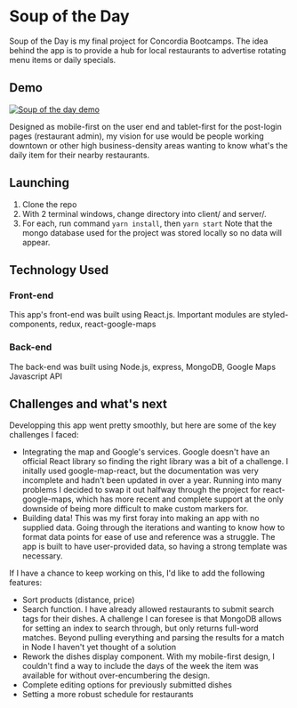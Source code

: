 # Soup of the Day

Soup of the Day is my final project for Concordia Bootcamps.
The idea behind the app is to provide a hub for local restaurants to advertise rotating menu items or daily specials.

## Demo

[![Soup of the day demo](https://i.imgur.com/FVPJELQ.png)](https://www.youtube.com/watch?v=dWs-6VTryA0)

Designed as mobile-first on the user end and tablet-first for the post-login pages (restaurant admin), my vision for use would be people working downtown or other high business-density areas wanting to know what's the daily item for their nearby restaurants.

## Launching
1. Clone the repo
2. With 2 terminal windows, change directory into client/ and server/.
3. For each, run command ```yarn install```, then ```yarn start```
Note that the mongo database used for the project was stored locally so no data will appear. 

## Technology Used

### Front-end

This app's front-end was built using React.js. Important modules are styled-components, redux, react-google-maps

### Back-end

The back-end was built using Node.js, express, MongoDB, Google Maps Javascript API

## Challenges and what's next

Developping this app went pretty smoothly, but here are some of the key challenges I faced:

- Integrating the map and Google's services. Google doesn't have an official React library so finding the right library was a bit of a challenge. I initally used google-map-react, but the documentation was very incomplete and hadn't been updated in over a year. Running into many problems I decided to swap it out halfway through the project for react-google-maps, which has more recent and complete support at the only downside of being more difficult to make custom markers for.
- Building data! This was my first foray into making an app with no supplied data. Going through the iterations and wanting to know how to format data points for ease of use and reference was a struggle. The app is built to have user-provided data, so having a strong template was necessary.

If I have a chance to keep working on this, I'd like to add the following features:

- Sort products (distance, price)
- Search function. I have already allowed restaurants to submit search tags for their dishes. A challenge I can foresee is that MongoDB allows for setting an index to search through, but only returns full-word matches. Beyond pulling everything and parsing the results for a match in Node I haven't yet thought of a solution
- Rework the dishes display component. With my mobile-first design, I couldn't find a way to include the days of the week the item was available for without over-encumbering the design.
- Complete editing options for previously submitted dishes
- Setting a more robust schedule for restaurants
